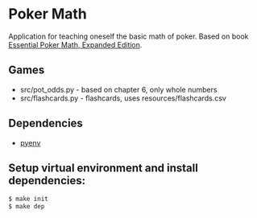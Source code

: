 # Poker Math

Application for teaching oneself the basic math of poker.  Based on book [Essential Poker Math, Expanded Edition](https://www.amazon.com/Essential-Poker-Math-Expanded-Fundamental/dp/0998294500).

## Games
* src/pot_odds.py - based on chapter 6, only whole numbers
* src/flashcards.py - flashcards, uses resources/flashcards.csv

## Dependencies
* [pyenv](https://github.com/pyenv/pyenv-installer)

## Setup virtual environment and install dependencies:
   ```bash
   $ make init
   $ make dep
   ```
